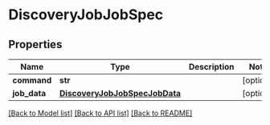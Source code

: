 # DiscoveryJobJobSpec


## Properties
Name | Type | Description | Notes
------------ | ------------- | ------------- | -------------
**command** | **str** |  | [optional] 
**job_data** | [**DiscoveryJobJobSpecJobData**](DiscoveryJobJobSpecJobData.md) |  | [optional] 

[[Back to Model list]](../README.md#documentation-for-models) [[Back to API list]](../README.md#documentation-for-api-endpoints) [[Back to README]](../README.md)


